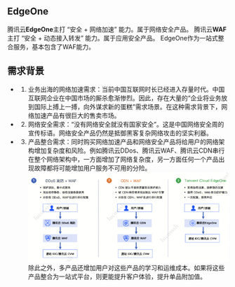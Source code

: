 ## EdgeOne
腾讯云**EdgeOne**主打 “安全 + 网络加速” 能力。属于网络安全产品。
腾讯云**WAF**主打 “安全 + 动态接入转发” 能力。属于应用安全产品。
EdgeOne作为一站式整合服务，基本包含了WAF能力。


## 需求背景

- 1. 业务出海的网络加速需求：当前中国互联网时长已经进入存量时代。中国互联网企业在中国市场的厮杀愈渐惨烈。因此，存在大量的“企业将业务放到国际上搏上一搏，向外谋求新的蛋糕”需求场景。在这种需求背景下，网络加速产品有很巨大的售卖市场。
- 2. 网络安全需求：“没有网络安全就没有国家安全”。这是中国网络安全周的宣传标语。网络安全产品仍然是抵御黑客复杂网络攻击的坚实利器。
- 3. 产品整合需求：同时购买网络加速产品和网络安全产品将给用户的网络架构增加复杂度和风险。例如腾讯云DDos、腾讯云WAF、腾讯云CDN串行在整个网络架构中，一方面增加了网络复杂度，另一方面任何一个产品出现故障都将可能增加用户服务不可用的分险。
![alt text](image.png)
除此之外，多产品还增加用户对这些产品的学习和运维成本。如果将这些产品整合为一站式平台，则更能提升客户体验，提升单品附加值。

